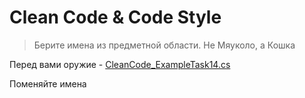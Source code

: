 # Clean Code & Code Style

> Берите имена из предметной области. Не Мяуколо, а Кошка

Перед вами оружие - [CleanCode_ExampleTask14.cs](CleanCode_ExampleTask14.cs)

Поменяйте имена